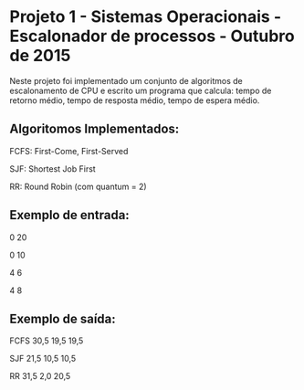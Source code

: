 # Projeto 1 - Sistemas Operacionais - Escalonador de processos - Outubro de 2015


Neste projeto foi implementado um conjunto
de algoritmos de escalonamento de CPU e escrito
um programa que calcula: tempo de retorno médio, 
tempo de resposta médio, tempo de espera médio.


## Algoritomos Implementados:


FCFS: First-Come, First-Served

SJF: Shortest Job First

RR: Round Robin (com quantum = 2)




## Exemplo de entrada:


0 20

0 10

4 6

4 8




## Exemplo de saída:


FCFS 30,5 19,5 19,5

SJF 21,5 10,5 10,5

RR 31,5 2,0 20,5
